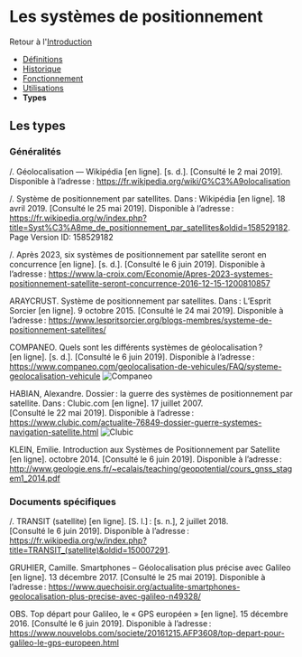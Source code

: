 # Les systèmes de positionnement 

Retour à l'[Introduction](Introduction.md)
- [Définitions](Définitions.md)
- [Historique](Historique.md) 
- [Fonctionnement](Fonctionnement.md)
- [Utilisations](Utilisations.md) 
- **Types**

## Les types 
### Généralités 
/. Géolocalisation — Wikipédia [en ligne]. [s. d.]. [Consulté le 2 mai 2019]. Disponible à l’adresse : https://fr.wikipedia.org/wiki/G%C3%A9olocalisation

/. Système de positionnement par satellites. Dans : Wikipédia [en ligne]. 18 avril 2019. [Consulté le 25 mai 2019]. Disponible à l’adresse : https://fr.wikipedia.org/w/index.php?title=Syst%C3%A8me_de_positionnement_par_satellites&oldid=158529182. Page Version ID: 158529182

/. Après 2023, six systèmes de positionnement par satellite seront en concurrence [en ligne]. [s. d.]. [Consulté le 6 juin 2019]. Disponible à l’adresse : https://www.la-croix.com/Economie/Apres-2023-systemes-positionnement-satellite-seront-concurrence-2016-12-15-1200810857

ARAYCRUST. Système de positionnement par satellites. Dans : L’Esprit Sorcier [en ligne]. 9 octobre 2015. [Consulté le 24 mai 2019]. Disponible à l’adresse : https://www.lespritsorcier.org/blogs-membres/systeme-de-positionnement-satellites/

COMPANEO. Quels sont les différents systèmes de géolocalisation ? [en ligne]. [s. d.]. [Consulté le 6 juin 2019]. Disponible à l’adresse : https://www.companeo.com/geolocalisation-de-vehicules/FAQ/systeme-geolocalisation-vehicule
![Companeo](https://user-images.githubusercontent.com/50196976/59144389-927ab500-89d7-11e9-89cd-09fd7f2dd464.PNG)

HABIAN, Alexandre. Dossier : la guerre des systèmes de positionnement par satellite. Dans : Clubic.com [en ligne]. 17 juillet 2007. [Consulté le 22 mai 2019]. Disponible à l’adresse : https://www.clubic.com/actualite-76849-dossier-guerre-systemes-navigation-satellite.html
![Clubic](https://user-images.githubusercontent.com/50196976/59144388-91498800-89d7-11e9-8389-42d88a8388b2.PNG)

KLEIN, Emilie. Introduction aux Systèmes de Positionnement par Satellite [en ligne]. octobre 2014. [Consulté le 6 juin 2019]. Disponible à l’adresse : http://www.geologie.ens.fr/~ecalais/teaching/geopotential/cours_gnss_stagem1_2014.pdf


### Documents spécifiques
/. TRANSIT (satellite) [en ligne]. [S. l.] : [s. n.], 2 juillet 2018. [Consulté le 6 juin 2019]. Disponible à l’adresse : https://fr.wikipedia.org/w/index.php?title=TRANSIT_(satellite)&oldid=150007291. 

GRUHIER, Camille. Smartphones – Géolocalisation plus précise avec Galileo [en ligne]. 13 décembre 2017. [Consulté le 25 mai 2019]. Disponible à l’adresse : https://www.quechoisir.org/actualite-smartphones-geolocalisation-plus-precise-avec-galileo-n49328/

OBS. Top départ pour Galileo, le « GPS européen » [en ligne]. 15 décembre 2016. [Consulté le 6 juin 2019]. Disponible à l’adresse : https://www.nouvelobs.com/societe/20161215.AFP3608/top-depart-pour-galileo-le-gps-europeen.html

